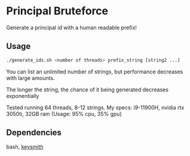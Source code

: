 # Principal Bruteforce

Generate a principal id with a human readable prefix! 

## Usage

```sh
./generate_ids.sh <number of threads> prefix_string [string2 ...]
```

You can list an unlimited number of strings, but performance decreases with large amounts.

The longer the string, the chance of it being generated decreases exponentially

Tested running 64 threads, 8-12 strings. My specs: i9-11900H, nvidia rtx 3050ti, 32GB ram (Usage: 95% cpu, 35% gpu)

## Dependencies

bash, [keysmith](https://github.com/dfinity/keysmith)
